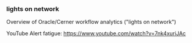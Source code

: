 ### lights on network
Overview of Oracle/Cerner workflow analytics ("lights on network")

YouTube
Alert fatigue: https://www.youtube.com/watch?v=7nk4xuriJAc

